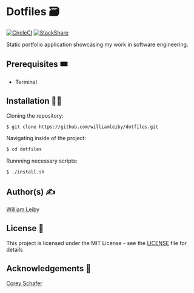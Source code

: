 # Dotfiles 🗃

[![CircleCI](https://circleci.com/gh/williamleiby/dotfiles/tree/master.svg?style=svg)](https://circleci.com/gh/williamleiby/dotfiles/tree/master) [![StackShare](https://img.shields.io/badge/tech-stack-0690fa.svg?style=flat)](https://stackshare.io/williamleiby/dotfiles)

Static portfolio application showcasing my work in software engineering.

## Prerequisites 🎟

* Terminal

## Installation 👷‍♂️

Cloning the repository:

```bash
$ git clone https://github.com/williamleiby/dotfiles.git
```

Navigating inside of the project:

```bash
$ cd dotfiles
```

Runnning necessary scripts:

```bash
$ ./install.sh
```

## Author(s) ✍️

[William Leiby](https://github.com/williamleiby)

## License 📄

This project is licensed under the MIT License - see the [LICENSE](LICENSE) file for details

## Acknowledgements 👏

[Corey Schafer](https://github.com/CoreyMSchafer)
